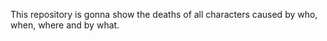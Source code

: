 This repository is gonna show the deaths of all characters caused by who, when, where and by what. 

